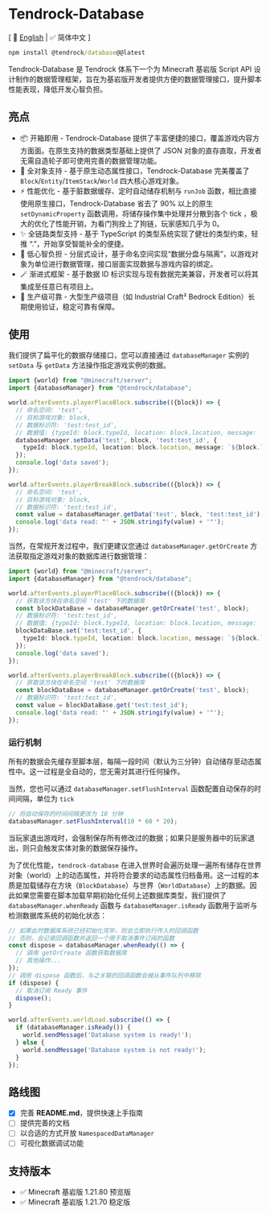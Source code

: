 # Tendrock-Database

[ 📃 [English](./README.md)  |  ✅ 简体中文 ]

```cmd
npm install @tendrock/database@@latest
```

Tendrock-Database 是 Tendrock 体系下一个为 Minecraft 基岩版 Script API 设计制作的数据管理框架，旨在为基岩版开发者提供方便的数据管理接口，提升脚本性能表现，降低开发心智负担。

## 亮点

- 📦 开箱即用 - Tendrock-Database 提供了丰富便捷的接口，覆盖游戏内容方方面面。在原生支持的数据类型基础上提供了 JSON 对象的直存直取，开发者无需自造轮子即可使用完善的数据管理功能。
- 🚀 全对象支持 - 基于原生动态属性接口，Tendrock-Database 完美覆盖了 `Block`/`Entity`/`ItemStack`/`World` 四大核心游戏对象。
- ⚡ 性能优化 - 基于脏数据缓存、定时自动储存机制与 `runJob` 函数，相比直接使用原生接口，Tendrock-Database 省去了 90% 以上的原生 `setDynamicProperty` 函数调用，将储存操作集中处理并分散到各个 tick ，极大的优化了性能开销，为看门狗拴上了狗链，玩家感知几乎为 0。
- ✨ 全链路类型支持 - 基于 TypeScript 的类型系统实现了健壮的类型约束，轻推 “.”，开始享受智能补全的便捷。
- 🤹 低心智负担 - 分层式设计，基于命名空间实现“数据分盘与隔离”，以游戏对象为单位进行数据管理，接口层面实现数据与游戏内容的绑定。
- 🪄 渐进式框架 - 基于数据 ID 标识实现与现有数据完美兼容，开发者可以将其集成至任意已有项目上。
- 🎊 生产级可靠 - 大型生产级项目（如 Industrial Craft² Bedrock Edition）长期使用验证，稳定可靠有保障。

## 使用

我们提供了扁平化的数据存储接口，您可以直接通过 `databaseManager` 实例的 `setData` 与 `getData` 方法操作指定游戏实例的数据。

```ts
import {world} from "@minecraft/server";
import {databaseManager} from "@tendrock/database";

world.afterEvents.playerPlaceBlock.subscribe(({block}) => {
  // 命名空间: 'test',
  // 目标游戏对象: block,
  // 数据标识符: 'test:test_id',
  // 数据值: {typeId: block.typeId, location: block.location, message: `${block.localizationKey} is placed!`}
  databaseManager.setData('test', block, 'test:test_id', {
    typeId: block.typeId, location: block.location, message: `${block.localizationKey} is placed!`
  });
  console.log('data saved');
});

world.afterEvents.playerBreakBlock.subscribe(({block}) => {
  // 命名空间: 'test',
  // 目标游戏对象: block,
  // 数据标识符: 'test:test_id',
  const value = databaseManager.getData('test', block, 'test:test_id');
  console.log('data read: "' + JSON.stringify(value) + '"');
});
```

当然，在常规开发过程中，我们更建议您通过 `databaseManager.getOrCreate` 方法获取指定游戏对象的数据库进行数据管理：

```ts
import {world} from "@minecraft/server";
import {databaseManager} from "@tendrock/database";

world.afterEvents.playerPlaceBlock.subscribe(({block}) => {
  // 获取该方块在命名空间 'test' 下的数据库
  const blockDataBase = databaseManager.getOrCreate('test', block);
  // 数据标识符: 'test:test_id',
  // 数据值: {typeId: block.typeId, location: block.location, message: `${block.localizationKey} is placed!`}
  blockDataBase.set('test:test_id', {
    typeId: block.typeId, location: block.location, message: `${block.localizationKey} is placed!`
  });
  console.log('data saved');
});

world.afterEvents.playerBreakBlock.subscribe(({block}) => {
  // 获取该方块在命名空间 'test' 下的数据库
  const blockDataBase = databaseManager.getOrCreate('test', block);
  // 数据标识符: 'test:test_id',
  const value = blockDataBase.get('test:test_id');
  console.log('data read: "' + JSON.stringify(value) + '"');
});
```

### 运行机制

所有的数据会先缓存至脚本层，每隔一段时间（默认为三分钟）自动储存至动态属性中。这一过程是全自动的，您无需对其进行任何操作。

当然，您也可以通过 `databaseManager.setFlushInterval` 函数配置自动保存的时间间隔，单位为 `tick`

```ts
// 将自动保存的时间间隔更改为 10 分钟
databaseManager.setFlushInterval(10 * 60 * 20);
```

当玩家退出游戏时，会强制保存所有修改过的数据；如果只是服务器中的玩家退出，则只会触发实体对象的数据保存操作。

为了优化性能，`tendrock-database` 在进入世界时会遍历处理一遍所有储存在世界对象（world）上的动态属性，并将符合要求的动态属性归档备用。这一过程的本质是加载储存在方块（`BlockDatabase`）与世界（`WorldDatabase`）上的数据。因此如果您需要在脚本加载早期初始化任何上述数据库类型，我们提供了 `databaseManager.whenReady` 函数与 `databaseManager.isReady` 函数用于监听与检测数据库系统的初始化状态：

```ts
// 如果此时数据库系统已经初始化完毕，则会立即执行传入的回调函数
// 否则，会记录回调函数并返回一个用于取消事件订阅的函数
const dispose = databaseManager.whenReady(() => {
  // 调用 getOrCreate 函数获取数据库
  // 其他操作...
});
// 调用 dispose 函数后，与之关联的回调函数会被从事件队列中移除
if (dispose) {
  // 取消订阅 Ready 事件
  dispose();
}

world.afterEvents.worldLoad.subscribe(() => {
  if (databaseManager.isReady()) {
    world.sendMessage('Database system is ready!');
  } else {
    world.sendMessage('Database system is not ready!');
  }
});
```

## 路线图

- [x] 完善 **README.md**，提供快速上手指南
- [ ] 提供完善的文档
- [ ] 以合适的方式开放 `NamespacedDataManager` 
- [ ] 可视化数据调试功能

## 支持版本

- ✅ Minecraft 基岩版 1.21.80 预览版
- ✅ Minecraft 基岩版 1.21.70 稳定版

